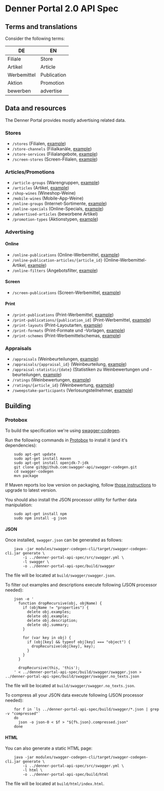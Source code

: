 # Denner Portal 2.0 API Spec

## Terms and translations
Consider the following terms:

| DE          | EN          |
|-------------|-------------|
| Filiale     | Store       |
| Artikel     | Article     |
| Werbemittel | Publication |
| Aktion      | Promotion   |
| bewerben    | advertise   |

## Data and resources
The Denner Portal provides mostly advertising related data.

### Stores

* `/stores` (Filialen, [example](examples/stores.json))
* `/store-channels` (Filialkanäle, [example](examples/store-channels.json))
* `/store-services` (Filialangebote, [example](examples/store-services.json))
* `/screen-stores` (Screen-Filialen, [example](examples/screen-stores.json))

### Articles/Promotions

* `/article-groups` (Warengruppen, [example](examples/article-groups.json))
* `/articles` (Artikel, [example](examples/articles.json))
* `/shop-wines` (Wineshop-Weine)
* `/mobile-wines` (Mobile-App-Weine)
* `/online-groups` (Internet-Sortimente, [example](examples/online-groups.json))
* `/online-specials` (Online-Specials, [example](examples/online-specials.json))
* `/advertised-articles` (beworbene Artikel)
* `/promotion-types` (Aktionstypen, [example](examples/promotion-types.json))

### Advertising

#### Online
* `/online-publications` (Online-Werbemittel, [example](examples/online-publications.json))
* `/online-publication-articles/{article_id}` (Online-Werbemittel-Artikel, [example](examples/online-publication-article.json))
* `/online-filters` (Angebotsfilter, [example](examples/online-filters.json))

#### Screen
* `/screen-publications` (Screen-Werbemittel, [example](examples/screen-publications.json))

#### Print
* `/print-publications` (Print-Werbemittel, [example](examples/print-publications.json))
* `/print-publications/{publication_id]` (Print-Werbemittel, [example](examples/print-publication.json))
* `/print-layouts` (Print-Layoutarten, [example](examples/print-layouts.json))
* `/print-formats` (Print-Formate und -Vorlagen, [example](examples/print-formats.json))
* `/print-schemes` (Print-Werbemittelschemas, [example](examples/print-schemes.json))

### Appraisals
* `/appraisals` (Weinbeurteilungen, [example](examples/appraisals.json))
* `/appraisals/{appraisal_id}` (Weinbeurteilung, [example](examples/appraisal.json))
* `/appraisal-statistic/{date}` (Statistiken zu Weinbewertungen und -beurteilungen, [example](examples/appraisal-statistic.json))
* `/ratings` (Weinbewertungen, [example](examples/ratings.json))
* `/ratings/{article_id}` (Weinbewertung, [example](examples/rating.json))
* `/sweepstake-participants` (Verlosungsteilnehmer, [example](examples/sweepstake-participants.json))

## Building

### Protobox
To build the specification we're using [swagger-codegen](https://github.com/swagger-api/swagger-codegen).

Run the following commands in [Protobox](https://bitbucket.org/detailnet/protobox) to install it (and it's dependencies):

        sudo apt-get update
        sudo apt-get install maven
        sudo apt-get install openjdk-7-jdk
        git clone git@github.com:swagger-api/swagger-codegen.git
        cd swagger-codegen
        mvn package
        
If Maven reports loo low version on packaging, follow [those instructions](https://linuxize.com/post/how-to-install-apache-maven-on-debian-9/) to upgrade to latest version.        
        
You should also install the JSON processor utility for further data manipulation:
        
        sudo apt-get install npm
        sudo npm install -g json
  

#### JSON
Once installed, `swagger.json` can be generated as follows:

        java -jar modules/swagger-codegen-cli/target/swagger-codegen-cli.jar generate \
            -i ../denner-portal-api-spec/src/swagger.yml \
            -l swagger \
            -o ../denner-portal-api-spec/build/swagger
        
The file will be located at `build/swagger/swagger.json`.

To filter out examples and descriptions execute following (JSON processor needed):
 
        json -e '
          function dropRecursive(obj, objName) {
            if (objName != "properties") {
              delete obj.examples;
              delete obj.example;
              delete obj.description;
              delete obj.summary;
            }
            
            for (var key in obj) {
              if (obj[key] && typeof obj[key] === "object") { 
                dropRecursive(obj[key], key);
              }
            }
          }
          
          dropRecursive(this, 'this');
        ' < ../denner-portal-api-spec/build/swagger/swagger.json > ../denner-portal-api-spec/build/swagger/swagger.no_texts.json

The file will be located at `build/swagger/swagger.no_texts.json`.

To compress all your JSON data execute following (JSON processor needed):

        for f in `ls ../denner-portal-api-spec/build/swagger/*.json | grep -v "compressed"`
        do 
          json -o json-0 < $f > "${f%.json}.compressed.json"
        done

#### HTML
You can also generate a static HTML page:

        java -jar modules/swagger-codegen-cli/target/swagger-codegen-cli.jar generate \
            -i ../denner-portal-api-spec/src/swagger.yml \
            -l html \
            -o ../denner-portal-api-spec/build/html
            
The file will be located at `build/html/index.html`.
